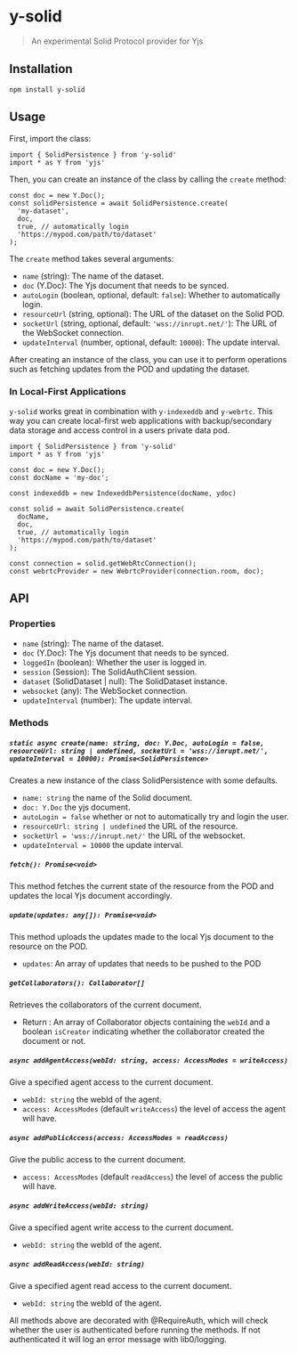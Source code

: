# y-solid

> An experimental Solid Protocol provider for Yjs

## Installation

<pre><div class="bg-black mb-4 rounded-md"><div class="p-4 overflow-y-auto"><code class="!whitespace-pre-wrap hljs language-scss">npm install y-solid
</code></div></div></pre>

## Usage

First, import the class:

<pre><div class="bg-black mb-4 rounded-md"><div class="p-4 overflow-y-auto"><code class="!whitespace-pre-wrap hljs language-javascript">import { SolidPersistence } from 'y-solid'
import * as Y from 'yjs'
</code></div></div></pre>

Then, you can create an instance of the class by calling the `create` method:

<pre><div class="bg-black mb-4 rounded-md"><div class="p-4 overflow-y-auto"><code class="!whitespace-pre-wrap hljs language-javascript">const doc = new Y.Doc();
const solidPersistence = await SolidPersistence.create(
  'my-dataset',
  doc,
  true, // automatically login
  'https://mypod.com/path/to/dataset'
);
</code></div></div></pre>

The `create` method takes several arguments:

- `name` (string): The name of the dataset.
- `doc` (Y.Doc): The Yjs document that needs to be synced.
- `autoLogin` (boolean, optional, default: `false`): Whether to automatically login.
- `resourceUrl` (string, optional): The URL of the dataset on the Solid POD.
- `socketUrl` (string, optional, default: `'wss://inrupt.net/'`): The URL of the WebSocket connection.
- `updateInterval` (number, optional, default: `10000`): The update interval.

After creating an instance of the class, you can use it to perform operations such as fetching updates from the POD and updating the dataset.

### In Local-First Applications

`y-solid` works great in combination with `y-indexeddb` and `y-webrtc`. This way you can create local-first web applications with backup/secondary data storage and access control in a users private data pod.

<pre><div class="bg-black mb-4 rounded-md"><div class="p-4 overflow-y-auto"><code class="!whitespace-pre-wrap hljs language-javascript">import { SolidPersistence } from 'y-solid'
import * as Y from 'yjs'

const doc = new Y.Doc();
const docName = 'my-doc';

const indexeddb = new IndexeddbPersistence(docName, ydoc)

const solid = await SolidPersistence.create(
  docName,
  doc,
  true, // automatically login
  'https://mypod.com/path/to/dataset'
);

const connection = solid.getWebRtcConnection();
const webrtcProvider = new WebrtcProvider(connection.room, doc);
</code></div></div></pre>

## API

### Properties

- `name` (string): The name of the dataset.
- `doc` (Y.Doc): The Yjs document that needs to be synced.
- `loggedIn` (boolean): Whether the user is logged in.
- `session` (Session): The SolidAuthClient session.
- `dataset` (SolidDataset | null): The SolidDataset instance.
- `websocket` (any): The WebSocket connection.
- `updateInterval` (number): The update interval.

### Methods

##### `static async create(name: string, doc: Y.Doc, autoLogin = false, resourceUrl: string | undefined, socketUrl = 'wss://inrupt.net/', updateInterval = 10000): Promise<SolidPersistence>`

Creates a new instance of the class SolidPersistence with some defaults.

- `name: string` the name of the Solid document.
- `doc: Y.Doc` the yjs document.
- `autoLogin = false` whether or not to automatically try and login the user.
- `resourceUrl: string | undefined` the URL of the resource.
- `socketUrl = 'wss://inrupt.net/'` the URL of the websocket.
- `updateInterval = 10000` the update interval.

##### `fetch(): Promise<void>`

This method fetches the current state of the resource from the POD and updates the local Yjs document accordingly.

##### `update(updates: any[]): Promise<void>`

This method uploads the updates made to the local Yjs document to the resource on the POD.

- `updates`: An array of updates that needs to be pushed to the POD

##### `getCollaborators(): Collaborator[]`

Retrieves the collaborators of the current document.

- Return : An array of Collaborator objects containing the `webId` and a boolean `isCreator` indicating whether the collaborator created the document or not.

##### `async addAgentAccess(webId: string, access: AccessModes = writeAccess)`

Give a specified agent access to the current document.

- `webId: string` the webId of the agent.
- `access: AccessModes` (default `writeAccess`) the level of access the agent will have.

##### `async addPublicAccess(access: AccessModes = readAccess)`

Give the public access to the current document.

- `access: AccessModes` (default `readAccess`) the level of access the public will have.

##### `async addWriteAccess(webId: string)`

Give a specified agent write access to the current document.

- `webId: string` the webId of the agent.

##### `async addReadAccess(webId: string)`

Give a specified agent read access to the current document.

- `webId: string` the webId of the agent.

All methods above are decorated with @RequireAuth, which will check whether the user is authenticated before running the methods. If not authenticated it will log an error message with lib0/logging.
